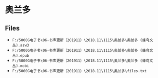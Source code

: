 # 奥兰多

## Files

- `F:/5000G电子书\06-书库更新（201911）\2018.11\1115\奥兰多\奥兰多 (蜂鸟文丛).azw3`
- `F:/5000G电子书\06-书库更新（201911）\2018.11\1115\奥兰多\奥兰多 (蜂鸟文丛).epub`
- `F:/5000G电子书\06-书库更新（201911）\2018.11\1115\奥兰多\奥兰多 (蜂鸟文丛).mobi`
- `F:/5000G电子书\06-书库更新（201911）\2018.11\1115\奥兰多\files.txt`
